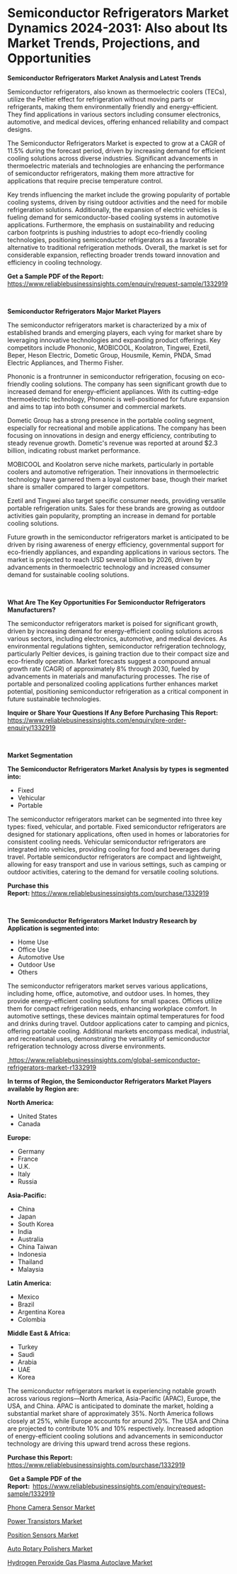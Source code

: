 <p><h1>Semiconductor Refrigerators Market Dynamics 2024-2031: Also about Its Market Trends, Projections, and Opportunities</h1></p><p><strong>Semiconductor Refrigerators Market Analysis and Latest Trends</strong></p>
<p><p>Semiconductor refrigerators, also known as thermoelectric coolers (TECs), utilize the Peltier effect for refrigeration without moving parts or refrigerants, making them environmentally friendly and energy-efficient. They find applications in various sectors including consumer electronics, automotive, and medical devices, offering enhanced reliability and compact designs. </p><p>The Semiconductor Refrigerators Market is expected to grow at a CAGR of 11.5% during the forecast period, driven by increasing demand for efficient cooling solutions across diverse industries. Significant advancements in thermoelectric materials and technologies are enhancing the performance of semiconductor refrigerators, making them more attractive for applications that require precise temperature control. </p><p>Key trends influencing the market include the growing popularity of portable cooling systems, driven by rising outdoor activities and the need for mobile refrigeration solutions. Additionally, the expansion of electric vehicles is fueling demand for semiconductor-based cooling systems in automotive applications. Furthermore, the emphasis on sustainability and reducing carbon footprints is pushing industries to adopt eco-friendly cooling technologies, positioning semiconductor refrigerators as a favorable alternative to traditional refrigeration methods. Overall, the market is set for considerable expansion, reflecting broader trends toward innovation and efficiency in cooling technology.</p></p>
<p><strong>Get a Sample PDF of the Report:&nbsp;</strong> <a href="https://www.reliablebusinessinsights.com/enquiry/request-sample/1332919?utm_campaign=118&utm_medium=2&utm_source=Github&utm_content=ia&utm_term=11122024&utm_id=semiconductor-refrigerators">https://www.reliablebusinessinsights.com/enquiry/request-sample/1332919</a></p>
<p>&nbsp;</p>
<p><strong>Semiconductor Refrigerators Major Market Players</strong></p>
<p><p>The semiconductor refrigerators market is characterized by a mix of established brands and emerging players, each vying for market share by leveraging innovative technologies and expanding product offerings. Key competitors include Phononic, MOBICOOL, Koolatron, Tingwei, Ezetil, Beper, Heson Electric, Dometic Group, Housmile, Kemin, PNDA, Smad Electric Appliances, and Thermo Fisher.</p><p>Phononic is a frontrunner in semiconductor refrigeration, focusing on eco-friendly cooling solutions. The company has seen significant growth due to increased demand for energy-efficient appliances. With its cutting-edge thermoelectric technology, Phononic is well-positioned for future expansion and aims to tap into both consumer and commercial markets.</p><p>Dometic Group has a strong presence in the portable cooling segment, especially for recreational and mobile applications. The company has been focusing on innovations in design and energy efficiency, contributing to steady revenue growth. Dometic's revenue was reported at around $2.3 billion, indicating robust market performance.</p><p>MOBICOOL and Koolatron serve niche markets, particularly in portable coolers and automotive refrigeration. Their innovations in thermoelectric technology have garnered them a loyal customer base, though their market share is smaller compared to larger competitors.</p><p>Ezetil and Tingwei also target specific consumer needs, providing versatile portable refrigeration units. Sales for these brands are growing as outdoor activities gain popularity, prompting an increase in demand for portable cooling solutions.</p><p>Future growth in the semiconductor refrigerators market is anticipated to be driven by rising awareness of energy efficiency, governmental support for eco-friendly appliances, and expanding applications in various sectors. The market is projected to reach USD several billion by 2026, driven by advancements in thermoelectric technology and increased consumer demand for sustainable cooling solutions.</p></p>
<p>&nbsp;</p>
<p><strong>What Are The Key Opportunities For Semiconductor Refrigerators Manufacturers?</strong></p>
<p><p>The semiconductor refrigerators market is poised for significant growth, driven by increasing demand for energy-efficient cooling solutions across various sectors, including electronics, automotive, and medical devices. As environmental regulations tighten, semiconductor refrigeration technology, particularly Peltier devices, is gaining traction due to their compact size and eco-friendly operation. Market forecasts suggest a compound annual growth rate (CAGR) of approximately 8% through 2030, fueled by advancements in materials and manufacturing processes. The rise of portable and personalized cooling applications further enhances market potential, positioning semiconductor refrigeration as a critical component in future sustainable technologies.</p></p>
<p><strong>Inquire or Share Your Questions If Any Before Purchasing This Report:</strong> <a href="https://www.reliablebusinessinsights.com/enquiry/pre-order-enquiry/1332919?utm_campaign=118&utm_medium=2&utm_source=Github&utm_content=ia&utm_term=11122024&utm_id=semiconductor-refrigerators">https://www.reliablebusinessinsights.com/enquiry/pre-order-enquiry/1332919</a></p>
<p>&nbsp;</p>
<p><strong>Market Segmentation</strong></p>
<p><strong>The Semiconductor Refrigerators Market Analysis by types is segmented into:</strong></p>
<p><ul><li>Fixed</li><li>Vehicular</li><li>Portable</li></ul></p>
<p><p>The semiconductor refrigerators market can be segmented into three key types: fixed, vehicular, and portable. Fixed semiconductor refrigerators are designed for stationary applications, often used in homes or laboratories for consistent cooling needs. Vehicular semiconductor refrigerators are integrated into vehicles, providing cooling for food and beverages during travel. Portable semiconductor refrigerators are compact and lightweight, allowing for easy transport and use in various settings, such as camping or outdoor activities, catering to the demand for versatile cooling solutions.</p></p>
<p><strong>Purchase this Report:&nbsp;</strong><a href="https://www.reliablebusinessinsights.com/purchase/1332919?utm_campaign=118&utm_medium=2&utm_source=Github&utm_content=ia&utm_term=11122024&utm_id=semiconductor-refrigerators">https://www.reliablebusinessinsights.com/purchase/1332919</a></p>
<p>&nbsp;</p>
<p><strong>The Semiconductor Refrigerators Market Industry Research by Application is segmented into:</strong></p>
<p><ul><li>Home Use</li><li>Office Use</li><li>Automotive Use</li><li>Outdoor Use</li><li>Others</li></ul></p>
<p><p>The semiconductor refrigerators market serves various applications, including home, office, automotive, and outdoor uses. In homes, they provide energy-efficient cooling solutions for small spaces. Offices utilize them for compact refrigeration needs, enhancing workplace comfort. In automotive settings, these devices maintain optimal temperatures for food and drinks during travel. Outdoor applications cater to camping and picnics, offering portable cooling. Additional markets encompass medical, industrial, and recreational uses, demonstrating the versatility of semiconductor refrigeration technology across diverse environments.</p></p>
<p><a href="https://www.reliablebusinessinsights.com/global-semiconductor-refrigerators-market-r1332919?utm_campaign=118&utm_medium=2&utm_source=Github&utm_content=ia&utm_term=11122024&utm_id=semiconductor-refrigerators">&nbsp;https://www.reliablebusinessinsights.com/global-semiconductor-refrigerators-market-r1332919</a></p>
<p><strong>In terms of Region, the Semiconductor Refrigerators Market Players available by Region are:</strong></p>
<p>
    <p> <strong> North America: </strong>
        <ul>
            <li>United States</li>
            <li>Canada</li>
        </ul>
        </p> 
    <p> <strong> Europe: </strong>
        <ul>
            <li>Germany</li>
            <li>France</li>
            <li>U.K.</li>
            <li>Italy</li>
            <li>Russia</li>
        </ul>
        </p> 
    <p> <strong> Asia-Pacific: </strong>
        <ul>
            <li>China</li>
            <li>Japan</li>
            <li>South Korea</li>
            <li>India</li>
            <li>Australia</li>
            <li>China Taiwan</li>
            <li>Indonesia</li>
            <li>Thailand</li>
            <li>Malaysia</li>
        </ul>
        </p> 
    <p> <strong> Latin America: </strong>
        <ul>
            <li>Mexico</li>
            <li>Brazil</li>
            <li>Argentina Korea</li>
            <li>Colombia</li>
        </ul>
        </p> 
    <p> <strong> Middle East & Africa: </strong>
        <ul>
            <li>Turkey</li>
            <li>Saudi</li>
            <li>Arabia</li>
            <li>UAE</li>
            <li>Korea</li>
        </ul>
    </p>
    </p>
<p><p>The semiconductor refrigerators market is experiencing notable growth across various regions—North America, Asia-Pacific (APAC), Europe, the USA, and China. APAC is anticipated to dominate the market, holding a substantial market share of approximately 35%. North America follows closely at 25%, while Europe accounts for around 20%. The USA and China are projected to contribute 10% and 10% respectively. Increased adoption of energy-efficient cooling solutions and advancements in semiconductor technology are driving this upward trend across these regions.</p></p>
<p><strong>Purchase this Report: </strong><a href="https://www.reliablebusinessinsights.com/purchase/1332919?utm_campaign=118&utm_medium=2&utm_source=Github&utm_content=ia&utm_term=11122024&utm_id=semiconductor-refrigerators">https://www.reliablebusinessinsights.com/purchase/1332919</a></p>
<p>&nbsp;<strong>Get a Sample PDF of the Report:&nbsp;&nbsp;</strong><a href="https://www.reliablebusinessinsights.com/enquiry/request-sample/1332919?utm_campaign=118&utm_medium=2&utm_source=Github&utm_content=ia&utm_term=11122024&utm_id=semiconductor-refrigerators">https://www.reliablebusinessinsights.com/enquiry/request-sample/1332919</a></p>
<p><strong></strong></p>
<p><p><a href="https://www.linkedin.com/pulse/p-factrackr-ho6he?utm_campaign=118&utm_medium=2&utm_source=Github&utm_content=ia&utm_term=11122024&utm_id=semiconductor-refrigerators">Phone Camera Sensor Market</a></p><p><a href="https://www.linkedin.com/pulse/p-factrackr-ho6he?utm_campaign=118&utm_medium=2&utm_source=Github&utm_content=ia&utm_term=11122024&utm_id=semiconductor-refrigerators">Power Transistors Market</a></p><p><a href="https://www.linkedin.com/pulse/p-factrackr-ho6he?utm_campaign=118&utm_medium=2&utm_source=Github&utm_content=ia&utm_term=11122024&utm_id=semiconductor-refrigerators">Position Sensors Market</a></p><p><a href="https://github.com/AlisaRowe24/Market-Research-Report-List-1/blob/main/auto-rotary-polishers-market.md?utm_campaign=118&utm_medium=2&utm_source=Github&utm_content=ia&utm_term=11122024&utm_id=semiconductor-refrigerators">Auto Rotary Polishers Market</a></p><p><a href="https://github.com/arvelm4nthig/Market-Research-Report-List-1/blob/main/hydrogen-peroxide-gas-plasma-autoclave-market.md?utm_campaign=118&utm_medium=2&utm_source=Github&utm_content=ia&utm_term=11122024&utm_id=semiconductor-refrigerators">Hydrogen Peroxide Gas Plasma Autoclave Market</a></p></p>